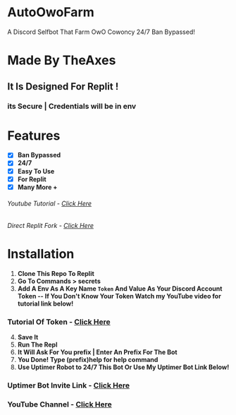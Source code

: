 # AutoOwoFarm
A Discord Selfbot That Farm OwO Cowoncy 24/7 Ban Bypassed!


# Made By TheAxes

## It Is Designed For Replit !

### its Secure | Credentials will be in env

# Features 
- [x] **Ban Bypassed**
- [x] **24/7**
- [x] **Easy To Use**
- [x] **For Replit**
- [x] **Many More +**
###### Youtube Tutorial - [Click Here](https://youtu.be/dah2MPihCqk)
###### Direct Replit Fork - [Click Here](https://replit.com/@AxeHelper/AutoOwOFarm?v=1)
# Installation 
1. **Clone This Repo To Replit**
2. **Go To Commands > secrets**
3. **Add A Env As A Key Name `Token` And Value As Your Discord Account Token -- If You Don't Know Your Token Watch my YouTube video for tutorial link below!** 
### Tutorial Of Token - [Click Here](https://youtu.be/bixC0tQl_Wg)

4. **Save It**
5. **Run The Repl**
6. **It Will Ask For You prefix | Enter An Prefix For The Bot**
7. **You Done! Type (prefix)help for help command**
8. **Use Uptimer Robot to 24/7 This Bot Or Use My Uptimer Bot Link Below!**
### Uptimer Bot Invite Link - [Click Here](https://discord.com/oauth2/authorize?client_id=1003002613098369186&permissions=8&scope=bot)
### YouTube Channel - [Click Here](https://youtube.com/channel/UCMEhNSLa2O6WQqtqpjwu-sw)
